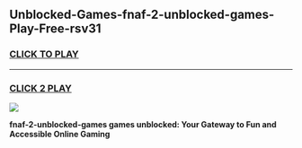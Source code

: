 
## Unblocked-Games-fnaf-2-unblocked-games-Play-Free-rsv31
<h3>
<a href="https://premium76.site?title=fnaf-2-unblocked-games&ref=18A">CLICK TO PLAY</a></h3>
<hr>

<h3>
<a href="https://premium76.site?title=fnaf-2-unblocked-games&ref=18A">CLICK 2 PLAY</a>
  
</h3>

<a href="https://premium76.site?title=fnaf-2-unblocked-games&ref=18A"><img src="https://clearcache.store/games.png"></a>


**fnaf-2-unblocked-games games unblocked: Your Gateway to Fun and Accessible Online Gaming**
